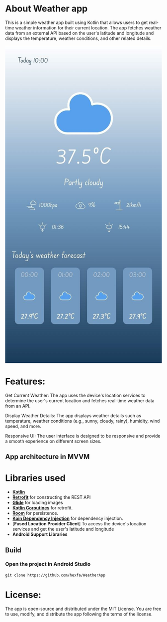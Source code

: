 
# About Weather app
This is a simple weather app built using Kotlin that allows users to get real-time weather 
information for their current location. The app fetches weather data from an external API 
based on the user's latitude and longitude and displays the temperature, weather conditions,
and other related details.

![Weather App Screenshot](https://github.com/hexfa/WeatherApp/blob/master/photo.jpg)
# Features:

Get Current Weather: The app uses the device's location services to determine the user's 
current location and fetches real-time weather data from an API.

Display Weather Details: The app displays weather details such as temperature, 
weather conditions (e.g., sunny, cloudy, rainy), humidity, wind speed, and more.

Responsive UI: The user interface is designed to be responsive and provide a smooth 
experience on different screen sizes.


## App architecture in MVVM


# Libraries used
- [**Kotlin**](https://github.com/JetBrains/kotlin) 
- [**Retrofit**](https://github.com/square/retrofit) for constructing the REST API
- [**Glide**](https://github.com/bumptech/glide) for loading images
- [**Kotlin Coroutines**](https://github.com/Kotlin/kotlinx.coroutines) for retrofit.
- [**Room**](https://developer.android.com/topic/libraries/architecture/room) for persistence.
- [**Koin Dependency Injection**](https://github.com/InsertKoinIO/koin) for dependency injection.
- [**Fused Location Provider Client**] To access the device's location services and get the user's latitude and longitude
- **Android Support Libraries**

## Build
### Open the project in Android Studio
```
git clone https://github.com/hexfa/WeatherApp
```

# License:
The app is open-source and distributed under the MIT License. You are free to use, 
modify, and distribute the app following the terms of the license.

    

   
